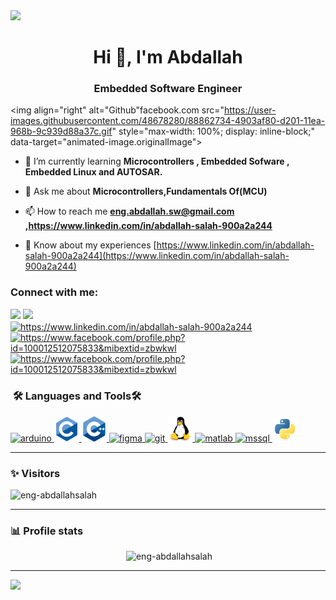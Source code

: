 <div class="data" aline="center" justify-content="center" text-aline="center" display="inline-block" padding-left="30px" >
<img src="https://camo.githubusercontent.com/0ab3ccd947eb4db17d1c8ea89c6ba3e7042b1d7dc5e7bb893339937670c6ab8f/68747470733a2f2f692e696d6775722e636f6d2f4136625747466c2e676966" data-canonical-src="https://i.imgur.com/A6bWGFl.gif" style="max-width: 100%; data-target="animated-image.originalImage"> </div>
    
<h1 align="center">Hi 👋, I'm Abdallah</h1>
<h3 align="center">Embedded Software Engineer</h3>

<img align="right" alt="Github"<a>facebook.com</a> src="https://user-images.githubusercontent.com/48678280/88862734-4903af80-d201-11ea-968b-9c939d88a37c.gif" style="max-width: 100%; display: inline-block;" data-target="animated-image.originalImage">
- 🌱 I’m currently learning **Microcontrollers , Embedded Sofware , Embedded Linux and AUTOSAR.**

- 💬 Ask me about **Microcontrollers,Fundamentals Of(MCU)**

- 📫 How to reach me **eng.abdallah.sw@gmail.com ,https://www.linkedin.com/in/abdallah-salah-900a2a244**

- 📄 Know about my experiences [https://www.linkedin.com/in/abdallah-salah-900a2a244](https://www.linkedin.com/in/abdallah-salah-900a2a244)

<h3 align="left">Connect with me:</h3>
<p align="left">
<div display="inline-block">
<a href="eng.abdallah.sw@gmail.com"><img display ="inline" src="https://camo.githubusercontent.com/36abca4bcab1c9e2880505b22da85c7a7ab901dc58d159f31a1684685ec9af71/68747470733a2f2f696d672e736869656c64732e696f2f62616467652f476d61696c2d3333333333333f7374796c653d666f722d7468652d6261646765266c6f676f3d676d61696c266c6f676f436f6c6f723d726564" data-canonical-src="https://img.shields.io/badge/Gmail-333333?style=for-the-badge&amp;logo=gmail&amp;logoColor=red" style="max-width: 100%;"></a>
<a href="https://www.linkedin.com/in/abdallah-salah-900a2a244"><img src="https://camo.githubusercontent.com/591c02e8ff595d43e0b35b1b29aed639a7154b959cd8f8c854b9e176d885b094/68747470733a2f2f696d672e736869656c64732e696f2f62616467652f4c696e6b6564496e2d3030373742353f7374796c653d666f722d7468652d6261646765266c6f676f3d6c696e6b6564696e266c6f676f436f6c6f723d7768697465" data-canonical-src="https://img.shields.io/badge/LinkedIn-0077B5?style=for-the-badge&amp;logo=linkedin&amp;logoColor=white" style="max-width: 100%;">
</div>
<a href="https://linkedin.com/in/https://www.linkedin.com/in/abdallah-salah-900a2a244" target="blank"><img align="center" src="https://raw.githubusercontent.com/rahuldkjain/github-profile-readme-generator/master/src/images/icons/Social/linked-in-alt.svg" alt="https://www.linkedin.com/in/abdallah-salah-900a2a244" height="30" width="40" /></a>
<a href="https://fb.com/https://www.facebook.com/profile.php?id=100012512075833&mibextid=zbwkwl" target="blank"><img align="center" src="https://raw.githubusercontent.com/rahuldkjain/github-profile-readme-generator/master/src/images/icons/Social/facebook.svg" alt="https://www.facebook.com/profile.php?id=100012512075833&mibextid=zbwkwl" height="30" width="40" /></a>
<a href="https://www.youtube.com/c/https://www.facebook.com/profile.php?id=100012512075833&mibextid=zbwkwl" target="blank"><img align="center" src="https://raw.githubusercontent.com/rahuldkjain/github-profile-readme-generator/master/src/images/icons/Social/youtube.svg" alt="https://www.facebook.com/profile.php?id=100012512075833&mibextid=zbwkwl" height="30" width="40" /></a>
</p>

<h3 class="heading-element" dir="auto">  &nbsp;🛠️ Languages and Tools🛠️</h3>
<p align="left"> <a href="https://www.arduino.cc/" target="_blank" rel="noreferrer"> <img src="https://cdn.worldvectorlogo.com/logos/arduino-1.svg" alt="arduino" width="40" height="40"/> </a> <a href="https://www.cprogramming.com/" target="_blank" rel="noreferrer"> <img src="https://raw.githubusercontent.com/devicons/devicon/master/icons/c/c-original.svg" alt="c" width="40" height="40"/> </a> <a href="https://www.w3schools.com/cpp/" target="_blank" rel="noreferrer"> <img src="https://raw.githubusercontent.com/devicons/devicon/master/icons/cplusplus/cplusplus-original.svg" alt="cplusplus" width="40" height="40"/> </a> <a href="https://www.figma.com/" target="_blank" rel="noreferrer"> <img src="https://www.vectorlogo.zone/logos/figma/figma-icon.svg" alt="figma" width="40" height="40"/> </a> <a href="https://git-scm.com/" target="_blank" rel="noreferrer"> <img src="https://www.vectorlogo.zone/logos/git-scm/git-scm-icon.svg" alt="git" width="40" height="40"/> </a> <a href="https://www.linux.org/" target="_blank" rel="noreferrer"> <img src="https://raw.githubusercontent.com/devicons/devicon/master/icons/linux/linux-original.svg" alt="linux" width="40" height="40"/> </a> <a href="https://www.mathworks.com/" target="_blank" rel="noreferrer"> <img src="https://upload.wikimedia.org/wikipedia/commons/2/21/Matlab_Logo.png" alt="matlab" width="40" height="40"/> </a> <a href="https://www.microsoft.com/en-us/sql-server" target="_blank" rel="noreferrer"> <img src="https://www.svgrepo.com/show/303229/microsoft-sql-server-logo.svg" alt="mssql" width="40" height="40"/> </a> <a href="https://www.python.org" target="_blank" rel="noreferrer"> <img src="https://raw.githubusercontent.com/devicons/devicon/master/icons/python/python-original.svg" alt="python" width="40" height="40"/> </a> </p>
<hr>
<h3 class="heading-element" dir="auto">✨ Visitors</h3>
<p align="left"> <img src="https://komarev.com/ghpvc/?username=eng-abdallahsalah&label=Profile%20views&color=0e75b6&style=flat" alt="eng-abdallahsalah" /> </p>
<hr>
<h3 class="heading-element" dir="auto">📊 Profile stats</h3>
<div  align="center" justify-content="center" text-aline="center" background-color="black" color="white">
<p>&nbsp;<img  border-radius="2px" background-color="red" color="Red" src="https://github-readme-stats.vercel.app/api?username=eng-abdallahsalah&show_icons=true&locale=en" alt="eng-abdallahsalah" /></p>
</div>
<hr>
<img src="https://camo.githubusercontent.com/ede97c03212c9582b08afc6d63b40d4b558f8416ee540db292c18b0f8e107528/68747470733a2f2f696d6775722e636f6d2f72696c485678412e706e67" data-canonical-src="https://imgur.com/rilHVxA.png" style="max-width: 100%;">
